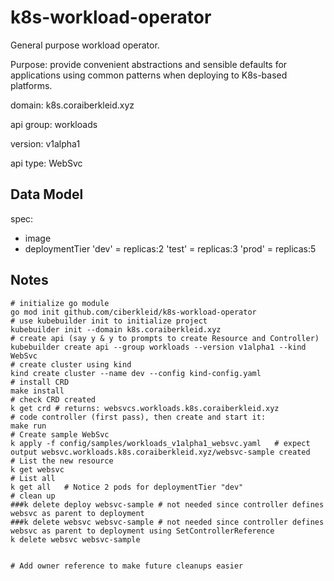 # k8s-workload-operator

General purpose workload operator.

Purpose: provide convenient abstractions and sensible defaults for applications using common patterns when deploying to K8s-based platforms.

domain: k8s.coraiberkleid.xyz

api group: workloads

version: v1alpha1

api type: WebSvc

## Data Model

spec:

- image
- deploymentTier
    'dev' = replicas:2
    'test' = replicas:3
    'prod' = replicas:5
    
## Notes

```
# initialize go module
go mod init github.com/ciberkleid/k8s-workload-operator
# use kubebuilder init to initialize project 
kubebuilder init --domain k8s.coraiberkleid.xyz
# create api (say y & y to prompts to create Resource and Controller)
kubebuilder create api --group workloads --version v1alpha1 --kind WebSvc
# create cluster using kind
kind create cluster --name dev --config kind-config.yaml
# install CRD
make install
# check CRD created
k get crd # returns: websvcs.workloads.k8s.coraiberkleid.xyz
# code controller (first pass), then create and start it:
make run
# Create sample WebSvc
k apply -f config/samples/workloads_v1alpha1_websvc.yaml   # expect output websvc.workloads.k8s.coraiberkleid.xyz/websvc-sample created
# List the new resource
k get websvc
# List all
k get all   # Notice 2 pods for deploymentTier "dev"
# clean up
###k delete deploy websvc-sample # not needed since controller defines websvc as parent to deployment
###k delete websvc websvc-sample # not needed since controller defines websvc as parent to deployment using SetControllerReference
k delete websvc websvc-sample


# Add owner reference to make future cleanups easier
```